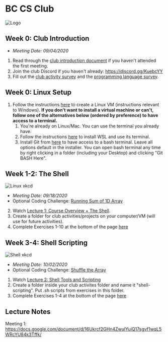 # BC CS Club
![Logo](https://i.imgur.com/K2QpwMC.png)



## Week 0: Club Introduction
- *Meeting Date: 09/04/2020*
1. Read through the [club introduction document](https://docs.google.com/document/d/1yWK_GPunpKuXC55gCPNOfpcrNIuf9G5CEHaIOU95lQo/) if you haven't attended the first meeting.
2. Join the club Discord if you haven't already: https://discord.gg/KuebcYY
3. Fill out the [club activity survey](https://forms.gle/9KE8Hb8bQyduEXi46) and the [programming language survey](https://forms.gle/YL28YejfZWoetbTu8).

## Week 0: Linux Setup
1. Follow the instructions [here](https://docs.google.com/document/d/1ysMMv5nPhDEp0-l90vsOX99Jo3HtsrAspkxrqPn4jbE/) to create a Linux VM (instructions relevant to Windows). **If you don't want to install a virtual machine or can't, follow one of the alternatives below (ordered by preference) to have access to a terminal.**
   1. You're already on Linux/Mac. You can use the terminal you already have.
   2. Follow the instructions [here](https://docs.microsoft.com/en-us/windows/wsl/install-win10) to install WSL and use its terminal.
   3. Install Git from [here](https://gitforwindows.org/) to have access to a bash terminal. Leave all options default in the installer. You can open bash terminal any time by right clicking in a folder (including your Desktop) and clicking "Git BASH Here".

## Week 1-2: The Shell
![Linux xkcd](https://imgs.xkcd.com/comics/linux_user_at_best_buy.png)
- *Meeting Date: 09/18/2020*
- Optional Coding Challenge: [Running Sum of 1D Array](https://leetcode.com/problems/running-sum-of-1d-array/)

2. Watch [Lecture 1: Course Overview + The Shell](https://www.youtube.com/watch?v=Z56Jmr9Z34Q).
3. Create a folder for club activities/projects on your computer/VM (will use for future activities).
4. Complete Exercises 1-10 at the bottom of the page [here](https://missing.csail.mit.edu/2020/course-shell/)

## Week 3-4: Shell Scripting
![Shell xkcd](https://imgs.xkcd.com/comics/automation.png)
- *Meeting Date: 10/02/2020*
- Optional Coding Challenge: [Shuffle the Array](https://leetcode.com/problems/shuffle-the-array/)
1. Watch [Lecture 2: Shell Tools and Scripting](https://www.youtube.com/watch?v=kgII-YWo3Zw)
2. Create a folder inside your club activites folder and name it "shell-scripting". Put .sh scripts from exercises in this folder.
3. Complete Exercises 1-4 at the bottom of the page [here](https://missing.csail.mit.edu/2020/shell-tools/)

## Lecture Notes
Meeting 1: https://docs.google.com/document/d/16Ukrcf2GHn4ZwulYuiQ17sgvf1wqL5WRcYU84k3Tffk/





